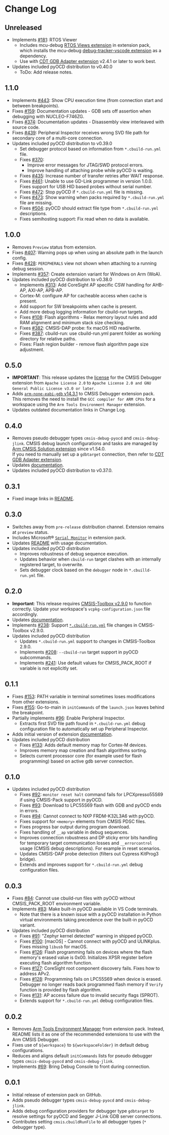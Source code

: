 # Change Log

## Unreleased

- Implements [#181](https://github.com/Open-CMSIS-Pack/vscode-cmsis-debugger/issues/181): RTOS Viewer
    - Includes mcu-debug [RTOS Views extension](https://marketplace.visualstudio.com/items?itemName=mcu-debug.rtos-views)
in extension pack, which installs the mcu-debug [debug-tracker-vscode extension](https://marketplace.visualstudio.com/items?itemName=mcu-debug.debug-tracker-vscode)
as a dependency.
    - Use with [CDT GDB Adapter extension](https://marketplace.visualstudio.com/items?itemName=eclipse-cdt.cdt-gdb-vscode)
v2.4.1 or later to work best.
- Updates included pyOCD distribution to v0.40.0
    - ToDo: Add release notes.

## 1.1.0

- Implements [#443](https://github.com/Open-CMSIS-Pack/vscode-cmsis-debugger/issues/443): Show CPU execution time (from connection start and between breakpoints).
- Fixes [#159](https://github.com/Open-CMSIS-Pack/vscode-cmsis-debugger/issues/159): Documentation updates - GDB sets off assertion when debugging with NUCLEO-F746ZG.
- Fixes [#374](https://github.com/Open-CMSIS-Pack/vscode-cmsis-debugger/issues/374): Documentation updates - Disassembly view interleaved with source code.
- Fixes [#439](https://github.com/Open-CMSIS-Pack/vscode-cmsis-debugger/issues/439): Peripheral Inspector receives wrong SVD file path for secondary core of a multi-core connection.
- Updates included pyOCD distribution to v0.39.0
    - Set debugger protocol based on information from `*.cbuild-run.yml` file.
    - Fixes [#370](https://github.com/Open-CMSIS-Pack/vscode-cmsis-debugger/issues/370):
        - Improve error messages for JTAG/SWD protocol errors.
        - Improve handling of attaching probe while pyOCD is waiting.
    - Fixes [#435](https://github.com/Open-CMSIS-Pack/vscode-cmsis-debugger/issues/435): Increase number of transfer retries after WAIT response.
    - Fixes [#461](https://github.com/Open-CMSIS-Pack/vscode-cmsis-debugger/issues/461): Unable to use GD-Link programmer in version 1.0.0. Fixes support for USB HID based probes without serial number.
    - Fixes [#472](https://github.com/Open-CMSIS-Pack/vscode-cmsis-debugger/issues/472): Stop pyOCD if `*.cbuild-run.yml` file is missing.
    - Fixes [#473](https://github.com/Open-CMSIS-Pack/vscode-cmsis-debugger/issues/473): Show warning when packs required by `*.cbuild-run.yml` file are missing.
    - Fixes [#504](https://github.com/Open-CMSIS-Pack/vscode-cmsis-debugger/issues/504): pyOCD should extract file type from `*.cbuild-run.yml` descriptions.
    - Fixes semihosting support: Fix read when no data is available.

## 1.0.0

- Removes `Preview` status from extension.
- Fixes [#407](https://github.com/Open-CMSIS-Pack/vscode-cmsis-debugger/issues/407): Warning pops up when using an absolute path in the launch config.
- Fixes [#428](https://github.com/Open-CMSIS-Pack/vscode-cmsis-debugger/issues/428): `PERIPHERALS` view not shown when attaching to a running debug session.
- Implements [#357](https://github.com/Open-CMSIS-Pack/vscode-cmsis-debugger/issues/357): Create extension variant for Windows on Arm (WoA).
- Updates included pyOCD distribution to v0.38.0
    - Implements [#313](https://github.com/Open-CMSIS-Pack/vscode-cmsis-debugger/issues/313): Add CoreSight AP specific CSW handling for AHB-AP, AXI-AP, APB-AP.
    - Cortex-M: configure AP for cacheable access when cache is present.
    - Add support for SW breakpoints when cache is present.
    - Add more debug logging information for cbuild-run targets.
    - Fixes [#108](https://github.com/Open-CMSIS-Pack/vscode-cmsis-debugger/issues/108): Flash algorithms - Relax memory layout rules and add RAM alignment and minimum stack size checking.
    - Fixes [#382](https://github.com/Open-CMSIS-Pack/vscode-cmsis-debugger/issues/382): CMSIS-DAP probe: fix macOS HID read/write.
    - Fixes [#387](https://github.com/Open-CMSIS-Pack/vscode-cmsis-debugger/issues/387): cbuild-run: use cbuild-run.yml parent folder as working directory for relative paths.
    - Fixes: Flash region builder - remove flash algorithm page size adjustment.

## 0.5.0

- **IMPORTANT**: This release updates the [license](https://github.com/Open-CMSIS-Pack/vscode-cmsis-debugger/blob/main/LICENSE) for the CMSIS Debugger extension from `Apache License 2.0` to `Apache License 2.0 and GNU General Public License v3.0 or later`.
- Adds [`arm-none-eabi-gdb` v14.3.1](https://artifacts.tools.arm.com/arm-none-eabi-gdb/14.3.1/) to CMSIS Debugger extension pack. This removes
the need to install the `GCC compiler for ARM CPUs` for a workspace using the
`Arm Tools Environment Manager` extension.
- Updates outdated documentation links in Change Log.

## 0.4.0

- Removes pseudo debugger types `cmsis-debug-pyocd` and `cmsis-debug-jlink`.
CMSIS debug launch configurations and tasks are managed by
[Arm CMSIS Solution extension](https://marketplace.visualstudio.com/items?itemName=Arm.cmsis-csolution)
since v1.54.0.  
If you need to manually set up a `gdbtarget` connection, then refer to
[CDT GDB Adapter extension](https://marketplace.visualstudio.com/items?itemName=eclipse-cdt.cdt-gdb-vscode).
- Updates [documentation](https://marketplace.visualstudio.com/items?itemName=Arm.vscode-cmsis-debugger).
- Updates included pyOCD distribution to v0.37.0.

## 0.3.1

- Fixed image links in [README](https://marketplace.visualstudio.com/items?itemName=Arm.vscode-cmsis-debugger).

## 0.3.0

- Switches away from `pre-release` distribution channel. Extension remains at `preview` status.
- Includes Microsoft® [`Serial Monitor`](https://marketplace.visualstudio.com/items?itemName=ms-vscode.vscode-serial-monitor)
in extension pack.
- Updates [README](https://marketplace.visualstudio.com/items?itemName=Arm.vscode-cmsis-debugger) with usage documentation.
- Updates included pyOCD distribution
    - Improves robustness of debug sequence execution.
    - Updates behavior when `cbuild-run` target clashes with an internally registered target, to overwrite.
    - Sets debugger clock based on the `debugger` node in `*.cbuilld-run.yml` file.

## 0.2.0

- **Important**: This release requires
[CMSIS-Toolbox v2.9.0](https://github.com/Open-CMSIS-Pack/cmsis-toolbox/releases/tag/2.9.0)
to function correctly. Update your workspace's `vcpkg-configuration.json` file accordingly.
- Updates [documentation](https://marketplace.visualstudio.com/items?itemName=Arm.vscode-cmsis-debugger).
- Implements [#238](https://github.com/Open-CMSIS-Pack/vscode-cmsis-debugger/issues/238): Support
[`*.cbuild-run.yml`](https://open-cmsis-pack.github.io/cmsis-toolbox/YML-CBuild-Format/#file-structure-of-cbuild-runyml)
file changes in CMSIS-Toolbox v2.9.0.
- Updates included pyOCD distribution
    - Updates `*.cbuild-run.yml` support to changes in CMSIS-Toolbox 2.9.0.
    - Implements [#208](https://github.com/Open-CMSIS-Pack/vscode-cmsis-debugger/issues/208):
    `--cbuild-run` target support in pyOCD subcommands.
    - Implements [#241](https://github.com/Open-CMSIS-Pack/vscode-cmsis-debugger/issues/241):
    Use default values for CMSIS_PACK_ROOT if variable is not explicitly set.

## 0.1.1

- Fixes [#153](https://github.com/Open-CMSIS-Pack/vscode-cmsis-debugger/issues/153): PATH variable in terminal sometimes
loses modifications from other extensions.
- Fixes [#155](https://github.com/Open-CMSIS-Pack/vscode-cmsis-debugger/issues/155): Go-to-main in `initCommands` of the
`launch.json` leaves behind the breakpoint.
- Partially implements [#96](https://github.com/Open-CMSIS-Pack/vscode-cmsis-debugger/issues/96): Enable Peripheral
Inspector.
    - Extracts first SVD file path found in `*.cbuild-run.yml` debug configuration file to automatically set up
  Peripheral Inspector.
- Adds initial version of extension [documentation](https://marketplace.visualstudio.com/items?itemName=Arm.vscode-cmsis-debugger).
- Updates included pyOCD distribution
    - Fixes [#133](https://github.com/Open-CMSIS-Pack/vscode-cmsis-debugger/issues/133): Adds default memory map for
    Cortex-M devices.
    - Improves memory map creation and flash algorithms sorting.
    - Selects current processor core (for example used for flash programming) based on active gdb server connection.

## 0.1.0

- Updates included pyOCD distribution
    - Fixes [#92](https://github.com/Open-CMSIS-Pack/vscode-cmsis-debugger/issues/92): `monitor reset halt` command
    fails for LPCXpresso55S69 if using CMSIS-Pack support in pyOCD.
    - Fixes [#93](https://github.com/Open-CMSIS-Pack/vscode-cmsis-debugger/issues/93): Download to LPC55S69 flash with
    GDB and pyOCD ends in errors.
    - Fixes [#94](https://github.com/Open-CMSIS-Pack/vscode-cmsis-debugger/issues/94): Cannot connect to
    NXP FRDM-K32L3A6 with pyOCD.
    - Fixes support for `<memory>` elements from CMSIS PDSC files.
    - Fixes progress bar output during program download.
    - Fixes handling of `__ap` variable in debug sequences.
    - Improves connection robustness and DP sticky error bits handling for temporary target communication losses and
    `__errorcontrol` usage (CMSIS debug descriptions). For example in reset scenarios.
    - Updates CMSIS-DAP probe detection (filters out Cypress KitProg3 bridge).
    - Extends and improves support for `*.cbuild-run.yml` debug configuration files.

## 0.0.3

- Fixes [#84](https://github.com/Open-CMSIS-Pack/vscode-cmsis-debugger/issues/84): Cannot use cbuild-run files with
pyOCD without CMSIS_PACK_ROOT environment variable.
- Implements [#83](https://github.com/Open-CMSIS-Pack/vscode-cmsis-debugger/issues/83): Make built-in pyOCD available
in VS Code terminals.
    - Note that there is a known issue with a pyOCD installation in Python virtual environments taking precedence over
    the built-in pyOCD variant.
- Updates included pyOCD distribution
    - Fixes [#91](https://github.com/Open-CMSIS-Pack/vscode-cmsis-debugger/issues/91): "Zephyr kernel detected" warning
    in shipped pyOCD.
    - Fixes [#100](https://github.com/Open-CMSIS-Pack/vscode-cmsis-debugger/issues/100): [macOS] - Cannot connect with
    pyOCD and ULINKplus. Fixes missing `libusb` for macOS.
    - Fixes [#126](https://github.com/Open-CMSIS-Pack/vscode-cmsis-debugger/issues/126): Flash programming fails on
    devices where the flash memory's erased value is 0x00. Initializes XPSR register before executing flash algorithm
    function.
    - Fixes [#127](https://github.com/Open-CMSIS-Pack/vscode-cmsis-debugger/issues/127): CoreSight root component
    discovery fails. Fixes how to address APv2.
    - Fixes [#128](https://github.com/Open-CMSIS-Pack/vscode-cmsis-debugger/issues/128): Programming fails on LPC55S69
    when device is erased. Debugger no longer reads back programmed flash memory if `Verify` function is
    provided by flash algorithm.
    - Fixes [#131](https://github.com/Open-CMSIS-Pack/vscode-cmsis-debugger/issues/131):
    AP access failure due to invalid security flags (SPROT).
    - Extends support for `*.cbuild-run.yml` debug configuration files.

## 0.0.2

- Removes [Arm Tools Environment Manager](https://marketplace.visualstudio.com/items?itemName=Arm.environment-manager)
from extension pack. Instead, README lists it as one of the recommended extensions to use with the Arm CMSIS Debugger.
- Fixes use of `${workspace}` to `${workspaceFolder}` in default debug configurations.
- Reduces and aligns default `initCommands` lists for pseudo debugger types `cmsis-debug-pyocd`
and `cmsis-debug-jlink`.
- Implements [#69](https://github.com/Open-CMSIS-Pack/vscode-cmsis-debugger/issues/69): Bring Debug Console to
front during connection.

## 0.0.1

- Initial release of extension pack on GitHub.
- Adds pseudo debugger types `cmsis-debug-pyocd` and `cmsis-debug-jlink`.
- Adds debug configuration providers for debugger type `gdbtarget` to resolve settings for pyOCD and Segger J-Link
GDB server connections.
- Contributes setting `cmsis`.`cbuildRunFile` to all debugger types (`*` debugger type).
